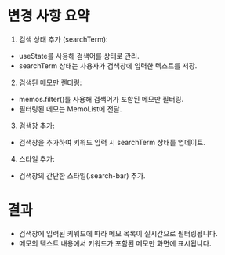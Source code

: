 # 변경 사항 요약
1. 검색 상태 추가 (searchTerm):
  - useState를 사용해 검색어를 상태로 관리.
  - searchTerm 상태는 사용자가 검색창에 입력한 텍스트를 저장.
2. 검색된 메모만 렌더링:
  - memos.filter()를 사용해 검색어가 포함된 메모만 필터링.
  - 필터링된 메모는 MemoList에 전달.
3. 검색창 추가:
  - 검색창을 추가하여 키워드 입력 시 searchTerm 상태를 업데이트.
4. 스타일 추가:
  - 검색창의 간단한 스타일(.search-bar) 추가.

# 결과
- 검색창에 입력된 키워드에 따라 메모 목록이 실시간으로 필터링됩니다.
- 메모의 텍스트 내용에서 키워드가 포함된 메모만 화면에 표시됩니다.
